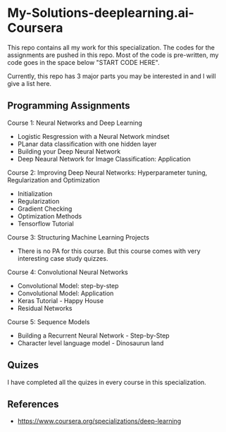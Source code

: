 # My-Solutions-deeplearning.ai-Coursera

This repo contains all my work for this specialization. The codes for the assignments are pushed in this repo. Most of the code is pre-written, my code goes in the space below "START CODE HERE".

Currently, this repo has 3 major parts you may be interested in and I will give a list here.

## Programming Assignments

Course 1: Neural Networks and Deep Learning

* Logistic Resgression with a Neural Network mindset
* PLanar data classification with one hidden layer
* Building your Deep Neural Network
* Deep Neaural Network for Image Classification: Application

Course 2: Improving Deep Neural Networks: Hyperparameter tuning, Regularization and Optimization

* Initialization
* Regularization
* Gradient Checking
* Optimization Methods
* Tensorflow Tutorial

Course 3: Structuring Machine Learning Projects

* There is no PA for this course. But this course comes with very interesting case study quizzes.
  
Course 4: Convolutional Neural Networks

* Convolutional Model: step-by-step
* Convolutional Model: Application
* Keras Tutorial - Happy House
* Residual Networks

Course 5: Sequence Models

* Building a Recurrent Neural Network - Step-by-Step
* Character level language model - Dinosaurun land

## Quizes

I have completed all the quizes in every course in this specialization. 


## References

  - https://www.coursera.org/specializations/deep-learning
